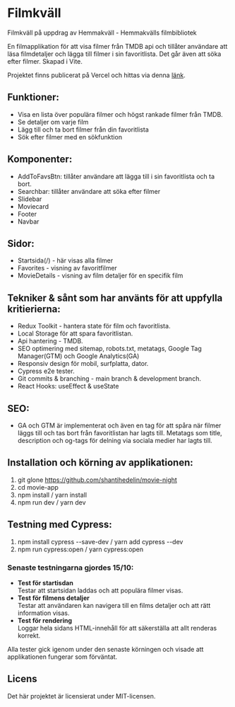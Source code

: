 # Filmkväll

Filmkväll på uppdrag av Hemmakväll - Hemmakvälls filmbibliotek

En filmapplikation för att visa filmer från TMDB api och tillåter användare att läsa filmdetaljer och lägga till filmer i sin favoritlista. Det går även att söka efter filmer. Skapad i Vite. 

Projektet finns publicerat på Vercel och hittas via denna [länk](https://movie-night-taupe.vercel.app/). 

## Funktioner:
- Visa en lista över populära filmer och högst rankade filmer från TMDB.
- Se detaljer om varje film
- Lägg till och ta bort filmer från din favoritlista
- Sök efter filmer med en sökfunktion

## Komponenter: 
 - AddToFavsBtn: tillåter användare att lägga till i sin favoritlista och ta bort.
 - Searchbar: tillåter användare att söka efter filmer
 - Slidebar
 - Moviecard
 - Footer
 - Navbar

## Sidor:
- Startsida(/) - här visas alla filmer
- Favorites - visning av favoritfilmer
- MovieDetails - visning av film detaljer för en specifik film

## Tekniker & sånt som har använts för att uppfylla kritierierna:
- Redux Toolkit - hantera state för film och favoritlista.
- Local Storage för att spara favoritlistan.
- Api hantering - TMDB.
- SEO optimering med sitemap, robots.txt, metatags, Google Tag Manager(GTM) och Google Analytics(GA)
- Responsiv design för mobil, surfplatta, dator.
- Cypress e2e tester.
- Git commits & branching - main branch & development branch.
- React Hooks: useEffect & useState

## SEO:
- GA och GTM är implementerat och även en tag för att spåra när filmer läggs till och tas bort från favoritlistan har lagts till. Metatags som title, description och og-tags för delning via sociala medier har lagts till.

## Installation och körning av applikationen:

1. git glone https://github.com/shantihedelin/movie-night
2. cd movie-app
3. npm install / yarn install
4. npm run dev / yarn dev


## Testning med Cypress:

1. npm install cypress --save-dev / yarn add cypress --dev
2. npm run cypress:open / yarn cypress:open


### Senaste testningarna gjordes 15/10:
- **Test för startisdan**  
Testar att startsidan laddas och att populära filmer visas.
- **Test för filmens detaljer**  
Testar att användaren kan navigera till en films detaljer och att rätt information visas.
- **Test för rendering**  
Loggar hela sidans HTML-innehåll för att säkerställa att allt renderas korrekt. 

Alla tester gick igenom under den senaste körningen och visade att applikationen fungerar som förväntat.

## Licens
Det här projektet är licensierat under MIT-licensen.
